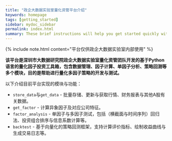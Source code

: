 ```yaml
---
title: "政企大数据实验室量化资管平台介绍"
keywords: homepage
tags: [getting_started]
sidebar: mydoc_sidebar
permalink: index.html
summary: These brief instructions will help you get started quickly with the toolkit. The other topics in this help provide additional information and detail about working with other aspects of this toolkit.
---
```


{% include note.html content="平台仅供政企大数据实验室内部使用" %}

__该平台是深圳市大数据研究院政企大数据实验室量化资管团队开发的基于Python语言的量化因子投资工具箱，包含数据管理、因子计算、单因子分析、策略回测等多个模块，目的是帮助进行量化多因子策略的开发与测试。__



以下介绍目前平台实现的模块与功能：

* `store_data`与`get_data` - 批量存储、更新与获取行情、财务报表与其他A股有关数据。
* `get_factor` - 计算异象因子及对应公司特征。
* `factor_analysis` - 单因子与多因子测试，包括（横截面与时间序列）回归法、投资组合排序与信息系数计算等。
* `backtest` - 基于向量化的策略回测框架，支持计算评价指标、绘制收益曲线与生成交易日志等。

